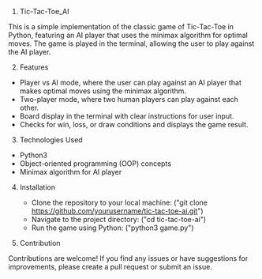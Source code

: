 1. Tic-Tac-Toe_AI

  This is a simple implementation of the classic game of Tic-Tac-Toe in Python, featuring an AI player that uses the minimax algorithm for optimal moves. The game is played in the terminal, allowing the user to play against the AI player.

2. Features

  - Player vs AI mode, where the user can play against an AI player that makes optimal moves using the minimax algorithm.
  - Two-player mode, where two human players can play against each other.
  - Board display in the terminal with clear instructions for user input.
  - Checks for win, loss, or draw conditions and displays the game result.
  
3. Technologies Used

  - Python3
  - Object-oriented programming (OOP) concepts
  - Minimax algorithm for AI player

4. Installation
  
   - Clone the repository to your local machine: ("git clone https://github.com/yourusername/tic-tac-toe-ai.git")
   - Navigate to the project directory: ("cd tic-tac-toe-ai")
   - Run the game using Python: ("python3 game.py")
   
5. Contribution

  Contributions are welcome! If you find any issues or have suggestions for improvements, please create a pull request or submit an issue. 


  
